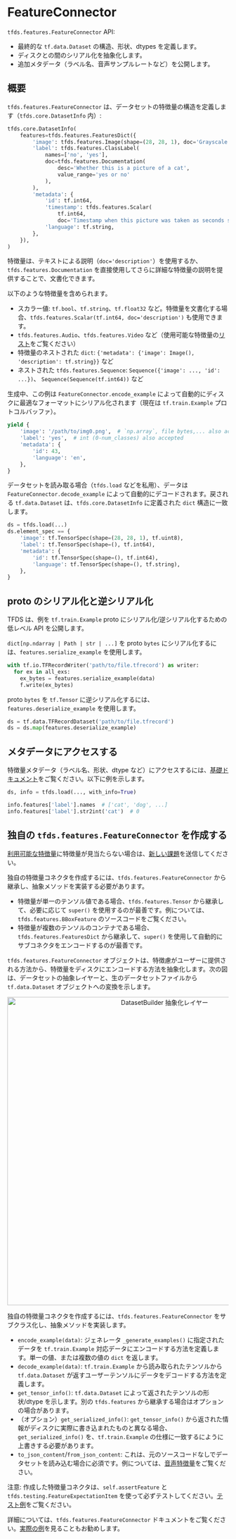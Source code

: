 # FeatureConnector

`tfds.features.FeatureConnector` API:

- 最終的な `tf.data.Dataset` の構造、形状、dtypes を定義します。
- ディスクとの間のシリアル化を抽象化します。
- 追加メタデータ（ラベル名、音声サンプルレートなど）を公開します。

## 概要

`tfds.features.FeatureConnector` は、データセットの特徴量の構造を定義します（`tfds.core.DatasetInfo` 内）:

```python
tfds.core.DatasetInfo(
    features=tfds.features.FeaturesDict({
        'image': tfds.features.Image(shape=(28, 28, 1), doc='Grayscale image'),
        'label': tfds.features.ClassLabel(
            names=['no', 'yes'],
            doc=tfds.features.Documentation(
                desc='Whether this is a picture of a cat',
                value_range='yes or no'
            ),
        ),
        'metadata': {
            'id': tf.int64,
            'timestamp': tfds.features.Scalar(
                tf.int64,
                doc='Timestamp when this picture was taken as seconds since epoch'),
            'language': tf.string,
        },
    }),
)
```

特徴量は、テキストによる説明（`doc='description'`）を使用するか、`tfds.features.Documentation` を直接使用してさらに詳細な特徴量の説明を提供することで、文書化できます。

以下のような特徴量を含められます。

- スカラー値: `tf.bool`、`tf.string`、`tf.float32` など。特徴量を文書化する場合、`tfds.features.Scalar(tf.int64, doc='description')` も使用できます。
- `tfds.features.Audio`、`tfds.features.Video` など（使用可能な特徴量の[リスト](https://www.tensorflow.org/datasets/api_docs/python/tfds/features?version=nightly)をご覧ください）
- 特徴量のネストされた `dict`: `{'metadata': {'image': Image(), 'description': tf.string}}` など
- ネストされた `tfds.features.Sequence`: `Sequence({'image': ..., 'id': ...})`、 `Sequence(Sequence(tf.int64))` など

生成中、この例は `FeatureConnector.encode_example` によって自動的にディスクに最適なフォーマットにシリアル化されます（現在は `tf.train.Example` プロトコルバッファ）。

```python
yield {
    'image': '/path/to/img0.png',  # `np.array`, file bytes,... also accepted
    'label': 'yes',  # int (0-num_classes) also accepted
    'metadata': {
        'id': 43,
        'language': 'en',
    },
}
```

データセットを読み取る場合（`tfds.load` などを私用）、データは `FeatureConnector.decode_example` によって自動的にデコードされます。戻される `tf.data.Dataset` は、`tfds.core.DatasetInfo` に定義された `dict` 構造に一致します。

```python
ds = tfds.load(...)
ds.element_spec == {
    'image': tf.TensorSpec(shape=(28, 28, 1), tf.uint8),
    'label': tf.TensorSpec(shape=(), tf.int64),
    'metadata': {
        'id': tf.TensorSpec(shape=(), tf.int64),
        'language': tf.TensorSpec(shape=(), tf.string),
    },
}
```

## proto のシリアル化と逆シリアル化

TFDS は、例を `tf.train.Example` proto にシリアル化/逆シリアル化するための低レベル API を公開します。

`dict[np.ndarray | Path | str | ...]` を proto `bytes` にシリアル化するには、`features.serialize_example` を使用します。

```python
with tf.io.TFRecordWriter('path/to/file.tfrecord') as writer:
  for ex in all_exs:
    ex_bytes = features.serialize_example(data)
    f.write(ex_bytes)
```

proto `bytes` を `tf.Tensor` に逆シリアル化するには、`features.deserialize_example` を使用します。

```python
ds = tf.data.TFRecordDataset('path/to/file.tfrecord')
ds = ds.map(features.deserialize_example)
```

## メタデータにアクセスする

特徴量メタデータ（ラベル名、形状、dtype など）にアクセスするには、[基礎ドキュメント](https://www.tensorflow.org/datasets/overview#access_the_dataset_metadata)をご覧ください。以下に例を示します。

```python
ds, info = tfds.load(..., with_info=True)

info.features['label'].names  # ['cat', 'dog', ...]
info.features['label'].str2int('cat')  # 0
```

## 独自の `tfds.features.FeatureConnector` を作成する

[利用可能な特徴量](https://www.tensorflow.org/datasets/api_docs/python/tfds/features#classes)に特徴量が見当たらない場合は、[新しい課題](https://github.com/tensorflow/datasets/issues)を送信してください。

独自の特徴量コネクタを作成するには、`tfds.features.FeatureConnector` から継承し、抽象メソッドを実装する必要があります。

- 特徴量が単一のテンソル値である場合、`tfds.features.Tensor` から継承して、必要に応じて `super()` を使用するのが最善です。例については、`tfds.features.BBoxFeature` のソースコードをご覧ください。
- 特徴量が複数のテンソルのコンテナである場合、`tfds.features.FeaturesDict` から継承して、`super()` を使用して自動的にサブコネクタをエンコードするのが最善です。

`tfds.features.FeatureConnector` オブジェクトは、特徴慮がユーザーに提供される方法から、特徴量をディスクにエンコードする方法を抽象化します。次の図は、データセットの抽象レイヤーと、生のデータセットファイルから `tf.data.Dataset` オブジェクトへの変換を示します。

<p align="center">   <img src="dataset_layers.png" width="700" alt="DatasetBuilder 抽象化レイヤー"></p>

独自の特徴量コネクタを作成するには、`tfds.features.FeatureConnector` をサブクラス化し、抽象メソッドを実装します。

- `encode_example(data)`: ジェネレータ `_generate_examples()` に指定されたデータを `tf.train.Example` 対応データにエンコードする方法を定義します。単一の値、または複数の値の `dict` を返します。
- `decode_example(data)`: `tf.train.Example` から読み取られたテンソルから `tf.data.Dataset` が返すユーザーテンソルにデータをデコードする方法を定義します。
- `get_tensor_info()`: `tf.data.Dataset` によって返されたテンソルの形状/dtype を示します。別の `tfds.features` から継承する場合はオプションの場合があります。
- （オプション）`get_serialized_info()`: `get_tensor_info()` から返された情報がディスクに実際に書き込まれたものと異なる場合、`get_serialized_info()` を、`tf.train.Example` の仕様に一致するにように上書きする必要があります。
- `to_json_content`/`from_json_content`: これは、元のソースコードなしでデータセットを読み込む場合に必須です。例については、[音声特徴量](https://github.com/tensorflow/datasets/blob/65a76cb53c8ff7f327a3749175bc4f8c12ff465e/tensorflow_datasets/core/features/audio_feature.py#L121)をご覧ください。

注意: 作成した特徴量コネクタは、`self.assertFeature` と `tfds.testing.FeatureExpectationItem` を使って必ずテストしてください。[テスト例](https://github.com/tensorflow/datasets/tree/master/tensorflow_datasets/core/features/image_feature_test.py)をご覧ください。

詳細については、`tfds.features.FeatureConnector` ドキュメントをご覧ください。[実際の例](https://github.com/tensorflow/datasets/tree/master/tensorflow_datasets/core/features)を見ることもお勧めします。

